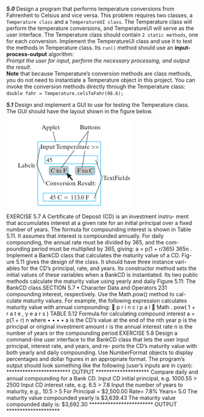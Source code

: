 ***5.0*** Design a program that performs temperature conversions from Fahrenheit to Celsius and vice versa. This problem requires two classes, a `Temperature class` and a `TemperatureUI class`. The Temperature class will perform the temperature conversions, and TemperatureUI will serve as the user interface. The Temperature class should contain `2 static methods`, one for each conversion. Implement the TemperatureUI class and use it to test the methods in Temperature class. Its `run()` method should use an **input-process-output** algorithm:  
*Prompt the user for input, perform the necessary processing, and output the result*.  
**Note** that because Temperature’s conversion methods are class methods, you do not need to instantiate a Temperature object in this project. You can invoke the conversion methods directly through the Temperature class:  
`double fahr = Temperature.celsToFahr(98.6);`

***5.1*** Design and implement a GUI to use for testing the Temperature class. The GUI should have the layout shown in the figure below.

![temperature ui](tempui.png)

EXERCISE 5.7 A Certificate of Deposit (CD) is an investment instru-
ment that accumulates interest at a given rate for an initial principal over
a fixed number of years. The formula for compounding interest is shown
in Table 5.11. It assumes that interest is compounded annually. For daily
compounding, the annual rate must be divided by 365, and the com-
pounding period must be multiplied by 365, giving: a = p(1 + r/365) 365n .
Implement a BankCD class that calculates the maturity value of a CD. Fig-
ure 5.11 gives the design of the class. It should have three instance vari-
ables for the CD’s principal, rate, and years. Its constructor method sets
the initial values of these variables when a BankCD is instantiated. Its
two public methods calculate the maturity value using yearly and daily
Figure 5.11: The BankCD class.SECTION 5.7 •
Character Data and Operators
231
compounding interest, respectively. Use the Math.pow() method to cal-
culate maturity values. For example, the following expression calculates
maturity value with annual compounding:

p r i n c i p a l ∗ Math . pow( 1 + r a t e , y e a r s )
TABLE 5.12 Formula for calculating compound interest
a = p(1 + r) n where
•
•
•
•
a is the CD’s value at the end of the nth year
p is the principal or original investment amount
r is the annual interest rate
n is the number of years or the compounding period
EXERCISE 5.8 Design a command-line user interface to the BankCD
class that lets the user input principal, interest rate, and years, and re-
ports the CD’s maturity value with both yearly and daily compounding.
Use NumberFormat objects to display percentages and dollar figures in
an appropriate format. The program’s output should look something like
the following (user’s inputs are in cyan):
************************ OUTPUT ********************
Compare daily and annual compounding for a Bank CD.
Input CD initial principal, e.g. 1000.55 > 2500
Input CD interest rate, e.g. 6.5 > 7.8
Input the number of years to maturity, e.g., 10.5 > 5
For Principal = $2,500.00 Rate= 7.8% Years= 5.0
The maturity value compounded yearly is $3,639.43
The maturity value compounded daily is: $3,692.30
************************ OUTPUT ********************